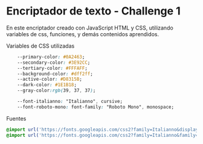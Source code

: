 # Encriptador de texto - Challenge 1

En este encriptador creado con JavaScript HTML y CSS, utilizando variables de css, funciones, y demás contenidos aprendidos.

Variables de CSS utilizadas

``` css
    --primary-color: #0A2463;
    --secondary-color: #3E92CC;
    --tertiary-color: #FFFAFF;
    --background-color: #dff2ff;
    --active-color: #D8315B;
    --dark-color: #1E1B18;
    --gray-color:rgb(39, 37, 37);

    --font-italianno: "Italianno", cursive;
    --font-roboto-mono: font-family: "Roboto Mono", monospace;
```

Fuentes

``` css
@import url('https://fonts.googleapis.com/css2?family=Italianno&display=swap');
@import url('https://fonts.googleapis.com/css2?family=Italianno&family=Roboto+Mono:ital,wght@0,100..700;1,100..700&display=swap');
```
